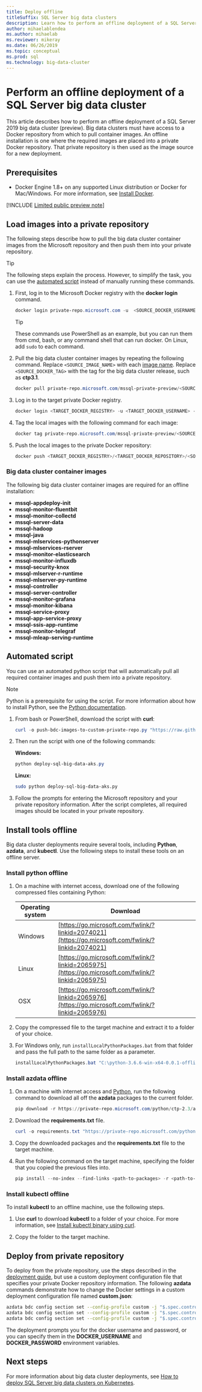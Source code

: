 ```yaml
---
title: Deploy offline
titleSuffix: SQL Server big data clusters
description: Learn how to perform an offline deployment of a SQL Server big data cluster.
author: mihaelablendea 
ms.author: mihaelab
ms.reviewer: mikeray
ms.date: 06/26/2019
ms.topic: conceptual
ms.prod: sql
ms.technology: big-data-cluster
---
```


# Perform an offline deployment of a SQL Server big data cluster

This article describes how to perform an offline deployment of a SQL Server 2019 big data cluster (preview). Big data clusters must have access to a Docker repository from which to pull container images. An offline installation is one where the required images are placed into a private Docker repository. That private repository is then used as the image source for a new deployment.

## Prerequisites

- Docker Engine 1.8+ on any supported Linux distribution or Docker for Mac/Windows. For more information, see [Install Docker](https://docs.docker.com/engine/installation/).

[!INCLUDE [Limited public preview note](../includes/big-data-cluster-preview-note.md)]

## Load images into a private repository

The following steps describe how to pull the big data cluster container images from the Microsoft repository and then push them into your private repository.

> [!TIP]
> The following steps explain the process. However, to simplify the task, you can use the [automated script](#automated) instead of manually running these commands.

1. First, log in to the Microsoft Docker registry with the **docker login** command.

   ```PowerShell
   docker login private-repo.microsoft.com -u  <SOURCE_DOCKER_USERNAME> -p <SOURCE_DOCKER_PASSWORD>
   ```

   > [!TIP]
   > These commands use PowerShell as an example, but you can run them from cmd, bash, or any command shell that can run docker. On Linux, add `sudo` to each command.

1. Pull the big data cluster container images by repeating the following command. Replace `<SOURCE_IMAGE_NAME>` with each [image name](#images). Replace `<SOURCE_DOCKER_TAG>` with the tag for the big data cluster release, such as **ctp3.1**.  

   ```PowerShell
   docker pull private-repo.microsoft.com/mssql-private-preview/<SOURCE_IMAGE_NAME>:<SOURCE_DOCKER_TAG>
   ```

1. Log in to the target private Docker registry.

   ```PowerShell
   docker login <TARGET_DOCKER_REGISTRY> -u <TARGET_DOCKER_USERNAME> -p <TARGET_DOCKER_PASSWORD>
   ```

1. Tag the local images with the following command for each image:

   ```PowerShell
   docker tag private-repo.microsoft.com/mssql-private-preview/<SOURCE_IMAGE_NAME>:<SOURCE_DOCKER_TAG> <TARGET_DOCKER_REGISTRY>/<TARGET_DOCKER_REPOSITORY>/<SOURCE_IMAGE_NAME>:<TARGET_DOCKER_TAG>
   ```

1. Push the local images to the private Docker repository:

   ```PowerShell
   docker push <TARGET_DOCKER_REGISTRY>/<TARGET_DOCKER_REPOSITORY>/<SOURCE_IMAGE_NAME>:<TARGET_DOCKER_TAG>
   ```

### <a id="images"></a> Big data cluster container images

The following big data cluster container images are required for an offline installation:

 - **mssql-appdeploy-init**
 - **mssql-monitor-fluentbit**
 - **mssql-monitor-collectd**
 - **mssql-server-data**
 - **mssql-hadoop**
 - **mssql-java**
 - **mssql-mlservices-pythonserver**
 - **mssql-mlservices-rserver**
 - **mssql-monitor-elasticsearch**
 - **mssql-monitor-influxdb**
 - **mssql-security-knox**
 - **mssql-mlserver-r-runtime**
 - **mssql-mlserver-py-runtime**
 - **mssql-controller**
 - **mssql-server-controller**
 - **mssql-monitor-grafana**
 - **mssql-monitor-kibana**
 - **mssql-service-proxy**
 - **mssql-app-service-proxy**
 - **mssql-ssis-app-runtime**
 - **mssql-monitor-telegraf**
 - **mssql-mleap-serving-runtime**
  

## <a id="automated"></a> Automated script

You can use an automated python script that will automatically pull all required container images and push them into a private repository.

> [!NOTE]
> Python is a prerequisite for using the script. For more information about how to install Python, see the [Python documentation](https://wiki.python.org/moin/BeginnersGuide/Download).

1. From bash or PowerShell, download the script with **curl**:

   ```PowerShell
   curl -o push-bdc-images-to-custom-private-repo.py "https://raw.githubusercontent.com/Microsoft/sql-server-samples/master/samples/features/sql-big-data-cluster/deployment/offline/push-bdc-images-to-custom-private-repo.py"
   ```

1. Then run the script with one of the following commands:

   **Windows:**

   ```PowerShell
   python deploy-sql-big-data-aks.py
   ```

   **Linux:**

   ```bash
   sudo python deploy-sql-big-data-aks.py
   ```

1. Follow the prompts for entering the Microsoft repository and your private repository information. After the script completes, all required images should be located in your private repository.

## Install tools offline

Big data cluster deployments require several tools, including **Python**, **azdata**, and **kubectl**. Use the following steps to install these tools on an offline server.

### <a id="python"></a> Install python offline

1. On a machine with internet access, download one of the following compressed files containing Python:

   | Operating system | Download |
   |---|---|
   | Windows | [https://go.microsoft.com/fwlink/?linkid=2074021](https://go.microsoft.com/fwlink/?linkid=2074021) |
   | Linux   | [https://go.microsoft.com/fwlink/?linkid=2065975](https://go.microsoft.com/fwlink/?linkid=2065975) |
   | OSX     | [https://go.microsoft.com/fwlink/?linkid=2065976](https://go.microsoft.com/fwlink/?linkid=2065976) |

1. Copy the compressed file to the target machine and extract it to a folder of your choice.

1. For Windows only, run `installLocalPythonPackages.bat` from that folder and pass the full path to the same folder as a parameter.

   ```PowerShell
   installLocalPythonPackages.bat "C:\python-3.6.6-win-x64-0.0.1-offline\0.0.1"
   ```

### <a id="azdata"></a> Install azdata offline

1. On a machine with internet access and [Python](https://wiki.python.org/moin/BeginnersGuide/Download), run the following command to download all off the **azdata** packages to the current folder.

   ```PowerShell
   pip download -r https://private-repo.microsoft.com/python/ctp-2.3/azdata/requirements.txt
   ```

1. Download the **requirements.txt** file.

   ```PowerShell
   curl -o requirements.txt "https://private-repo.microsoft.com/python/ctp-2.3/azdata/requirements.txt"
   ```

1. Copy the downloaded packages and the **requirements.txt** file to the target machine.

1. Run the following command on the target machine, specifying the folder that you copied the previous files into.

   ```PowerShell
   pip install --no-index --find-links <path-to-packages> -r <path-to-requirements.txt>
   ```

### <a id="kubectl"></a> Install kubectl offline

To install **kubectl** to an offline machine, use the following steps.

1. Use **curl** to download **kubectl** to a folder of your choice. For more information, see [Install kubectl binary using curl](https://kubernetes.io/docs/tasks/tools/install-kubectl/#install-kubectl-binary-using-curl).

1. Copy the folder to the target machine.

## Deploy from private repository

To deploy from the private repository, use the steps described in the [deployment guide](deployment-guidance.md), but use a custom deployment configuration file that specifies your private Docker repository information. The following **azdata** commands demonstrate how to change the Docker settings in a custom deployment configuration file named **custom.json**:

```bash
azdata bdc config section set --config-profile custom -j "$.spec.controlPlane.spec.docker.repository=<your-docker-repository>"
azdata bdc config section set --config-profile custom -j "$.spec.controlPlane.spec.docker.registry=<your-docker-registry>"
azdata bdc config section set --config-profile custom -j "$.spec.controlPlane.spec.docker.imageTag=<your-docker-image-tag>"
```

The deployment prompts you for the docker username and password, or you can specify them in the **DOCKER_USERNAME** and **DOCKER_PASSWORD** environment variables.

## Next steps

For more information about big data cluster deployments, see [How to deploy SQL Server big data clusters on Kubernetes](deployment-guidance.md).
